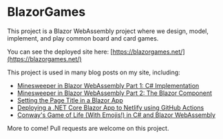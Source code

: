 # BlazorGames

This project is a Blazor WebAssembly project where we design, model, implement, and play common board and card games.

You can see the deployed site here: [https://blazorgames.net/](https://blazorgames.net/)

This project is used in many blog posts on my site, including:

* [Minesweeper in Blazor WebAssembly Part 1: C# Implementation](https://exceptionnotfound.net/minesweeper-in-blazor-webassembly-part-1-csharp-implementation/)
* [Minesweeper in Blazor WebAssembly Part 2: The Blazor Component](https://exceptionnotfound.net/minesweeper-in-blazor-webassembly-part-2-the-blazor-component/)
* [Setting the Page Title in a Blazor App](https://exceptionnotfound.net/setting-the-page-title-in-a-blazor-app-net-core/)
* [Deploying a .NET Core Blazor App to Netlify using GitHub Actions](https://exceptionnotfound.net/deploying-a-net-core-blazor-app-to-netlify-using-github-actions/)
* [Conway's Game of Life (With Emojis!) in C# and Blazor WebAssembly](https://exceptionnotfound.net/conways-game-of-life-with-emojis-in-csharp-and-blazor-webassembly/)

More to come! Pull requests are welcome on this project.

